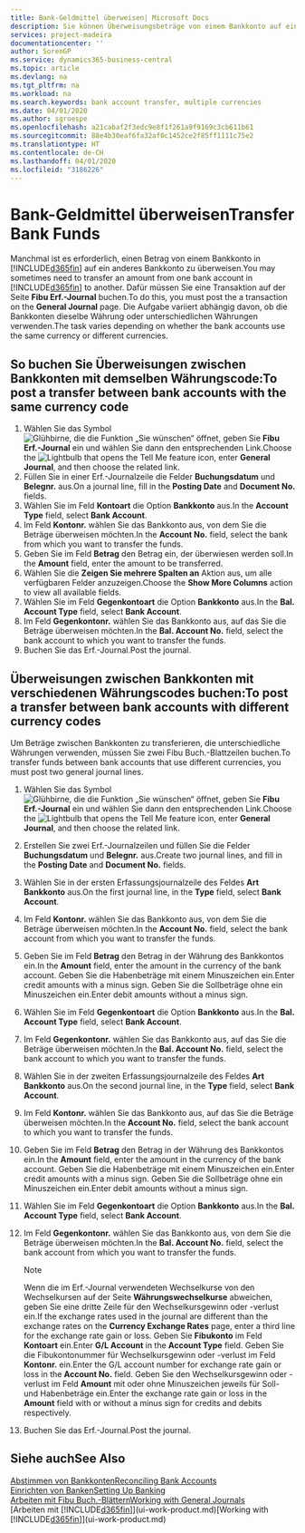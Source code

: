 ```yaml
---
title: Bank-Geldmittel überweisen| Microsoft Docs
description: Sie können Überweisungsbeträge von einem Bankkonto auf ein anders übertragen, einschliesslich verschiedene Währungen, indem Sie die Transaktion im Fibu Erf.-Journal buchen.
services: project-madeira
documentationcenter: ''
author: SorenGP
ms.service: dynamics365-business-central
ms.topic: article
ms.devlang: na
ms.tgt_pltfrm: na
ms.workload: na
ms.search.keywords: bank account transfer, multiple currencies
ms.date: 04/01/2020
ms.author: sgroespe
ms.openlocfilehash: a21cabaf2f3edc9e8f1f261a9f9169c3cb611b61
ms.sourcegitcommit: 88e4b30eaf6fa32af0c1452ce2f85ff1111c75e2
ms.translationtype: HT
ms.contentlocale: de-CH
ms.lasthandoff: 04/01/2020
ms.locfileid: "3186226"
---
```

# <a name="transfer-bank-funds"></a><span data-ttu-id="24de6-103">Bank-Geldmittel überweisen</span><span class="sxs-lookup"><span data-stu-id="24de6-103">Transfer Bank Funds</span></span>
<span data-ttu-id="24de6-104">Manchmal ist es erforderlich, einen Betrag von einem Bankkonto in [!INCLUDE[d365fin](includes/d365fin_md.md)] auf ein anderes Bankkonto zu überweisen.</span><span class="sxs-lookup"><span data-stu-id="24de6-104">You may sometimes need to transfer an amount from one bank account in [!INCLUDE[d365fin](includes/d365fin_md.md)] to another.</span></span> <span data-ttu-id="24de6-105">Dafür müssen Sie eine Transaktion auf der Seite **Fibu Erf.-Journal** buchen.</span><span class="sxs-lookup"><span data-stu-id="24de6-105">To do this, you must post the a transaction on the **General Journal** page.</span></span> <span data-ttu-id="24de6-106">Die Aufgabe variiert abhängig davon, ob die Bankkonten dieselbe Währung oder unterschiedlichen Währungen verwenden.</span><span class="sxs-lookup"><span data-stu-id="24de6-106">The task varies depending on whether the bank accounts use the same currency or different currencies.</span></span>

## <a name="to-post-a-transfer-between-bank-accounts-with-the-same-currency-code"></a><span data-ttu-id="24de6-107">So buchen Sie Überweisungen zwischen Bankkonten mit demselben Währungscode:</span><span class="sxs-lookup"><span data-stu-id="24de6-107">To post a transfer between bank accounts with the same currency code</span></span>
1. <span data-ttu-id="24de6-108">Wählen Sie das Symbol ![Glühbirne, die die Funktion „Sie wünschen“ öffnet](media/ui-search/search_small.png "Tell Me-Funktion"), geben Sie **Fibu Erf.-Journal** ein und wählen Sie dann den entsprechenden Link.</span><span class="sxs-lookup"><span data-stu-id="24de6-108">Choose the ![Lightbulb that opens the Tell Me feature](media/ui-search/search_small.png "Tell me what you want to do") icon, enter **General Journal**, and then choose the related link.</span></span>
2. <span data-ttu-id="24de6-109">Füllen Sie in einer Erf.-Journalzeile die Felder **Buchungsdatum** und **Belegnr.** aus.</span><span class="sxs-lookup"><span data-stu-id="24de6-109">On a journal line, fill in the **Posting Date** and **Document No.** fields.</span></span>
3. <span data-ttu-id="24de6-110">Wählen Sie im Feld **Kontoart** die Option **Bankkonto** aus.</span><span class="sxs-lookup"><span data-stu-id="24de6-110">In the **Account Type** field, select **Bank Account**.</span></span>
4. <span data-ttu-id="24de6-111">Im Feld **Kontonr.** wählen Sie das Bankkonto aus, von dem Sie die Beträge überweisen möchten.</span><span class="sxs-lookup"><span data-stu-id="24de6-111">In the **Account No.** field, select the bank from which you want to transfer the funds.</span></span>
5. <span data-ttu-id="24de6-112">Geben Sie im Feld **Betrag** den Betrag ein, der überwiesen werden soll.</span><span class="sxs-lookup"><span data-stu-id="24de6-112">In the **Amount** field, enter the amount to be transferred.</span></span>
6. <span data-ttu-id="24de6-113">Wählen Sie die **Zeigen Sie mehrere Spalten an** Aktion aus, um alle verfügbaren Felder anzuzeigen.</span><span class="sxs-lookup"><span data-stu-id="24de6-113">Choose the **Show More Columns** action to view all available fields.</span></span>
7. <span data-ttu-id="24de6-114">Wählen Sie im Feld **Gegenkontoart** die Option **Bankkonto** aus.</span><span class="sxs-lookup"><span data-stu-id="24de6-114">In the **Bal. Account Type** field, select **Bank Account**.</span></span>
8. <span data-ttu-id="24de6-115">Im Feld **Gegenkontonr.** wählen Sie das Bankkonto aus, auf das Sie die Beträge überweisen möchten.</span><span class="sxs-lookup"><span data-stu-id="24de6-115">In the **Bal. Account No.** field, select the bank account to which you want to transfer the funds.</span></span>
9. <span data-ttu-id="24de6-116">Buchen Sie das Erf.-Journal.</span><span class="sxs-lookup"><span data-stu-id="24de6-116">Post the journal.</span></span>

## <a name="to-post-a-transfer-between-bank-accounts-with-different-currency-codes"></a><span data-ttu-id="24de6-117">Überweisungen zwischen Bankkonten mit verschiedenen Währungscodes buchen:</span><span class="sxs-lookup"><span data-stu-id="24de6-117">To post a transfer between bank accounts with different currency codes</span></span>
<span data-ttu-id="24de6-118">Um Beträge zwischen Bankkonten zu transferieren, die unterschiedliche Währungen verwenden, müssen Sie zwei Fibu Buch.-Blattzeilen buchen.</span><span class="sxs-lookup"><span data-stu-id="24de6-118">To transfer funds between bank accounts that use different currencies, you must post two general journal lines.</span></span>

1. <span data-ttu-id="24de6-119">Wählen Sie das Symbol ![Glühbirne, die die Funktion „Sie wünschen“ öffnet](media/ui-search/search_small.png "Tell Me-Funktion"), geben Sie **Fibu Erf.-Journal** ein und wählen Sie dann den entsprechenden Link.</span><span class="sxs-lookup"><span data-stu-id="24de6-119">Choose the ![Lightbulb that opens the Tell Me feature](media/ui-search/search_small.png "Tell me what you want to do") icon, enter **General Journal**, and then choose the related link.</span></span>
2. <span data-ttu-id="24de6-120">Erstellen Sie zwei Erf.-Journalzeilen und füllen Sie die Felder **Buchungsdatum** und **Belegnr.** aus.</span><span class="sxs-lookup"><span data-stu-id="24de6-120">Create two journal lines, and fill in the **Posting Date** and **Document No.** fields.</span></span>
3. <span data-ttu-id="24de6-121">Wählen Sie in der ersten Erfassungsjournalzeile des Feldes **Art** **Bankkonto** aus.</span><span class="sxs-lookup"><span data-stu-id="24de6-121">On the first journal line, in the **Type** field, select **Bank Account**.</span></span>
4. <span data-ttu-id="24de6-122">Im Feld **Kontonr.** wählen Sie das Bankkonto aus, von dem Sie die Beträge überweisen möchten.</span><span class="sxs-lookup"><span data-stu-id="24de6-122">In the **Account No.** field, select the bank account from which you want to transfer the funds.</span></span>
5. <span data-ttu-id="24de6-123">Geben Sie im Feld **Betrag** den Betrag in der Währung des Bankkontos ein.</span><span class="sxs-lookup"><span data-stu-id="24de6-123">In the **Amount** field, enter the amount in the currency of the bank account.</span></span> <span data-ttu-id="24de6-124">Geben Sie die Habenbeträge mit einem Minuszeichen ein.</span><span class="sxs-lookup"><span data-stu-id="24de6-124">Enter credit amounts with a minus sign.</span></span> <span data-ttu-id="24de6-125">Geben Sie die Sollbeträge ohne ein Minuszeichen ein.</span><span class="sxs-lookup"><span data-stu-id="24de6-125">Enter debit amounts without a minus sign.</span></span>
6. <span data-ttu-id="24de6-126">Wählen Sie im Feld **Gegenkontoart** die Option **Bankkonto** aus.</span><span class="sxs-lookup"><span data-stu-id="24de6-126">In the **Bal. Account Type** field, select **Bank Account**.</span></span>
7. <span data-ttu-id="24de6-127">Im Feld **Gegenkontonr.** wählen Sie das Bankkonto aus, auf das Sie die Beträge überweisen möchten.</span><span class="sxs-lookup"><span data-stu-id="24de6-127">In the **Bal. Account No.** field, select the bank account to which you want to transfer the funds.</span></span>
8. <span data-ttu-id="24de6-128">Wählen Sie in der zweiten Erfassungsjournalzeile des Feldes **Art** **Bankkonto** aus.</span><span class="sxs-lookup"><span data-stu-id="24de6-128">On the second journal line, in the **Type** field, select **Bank Account**.</span></span>
9. <span data-ttu-id="24de6-129">Im Feld **Kontonr.** wählen Sie das Bankkonto aus, auf das Sie die Beträge überweisen möchten.</span><span class="sxs-lookup"><span data-stu-id="24de6-129">In the **Account No.** field, select the bank account to which you want to transfer the funds.</span></span>
10. <span data-ttu-id="24de6-130">Geben Sie im Feld **Betrag** den Betrag in der Währung des Bankkontos ein.</span><span class="sxs-lookup"><span data-stu-id="24de6-130">In the **Amount** field, enter the amount in the currency of the bank account.</span></span> <span data-ttu-id="24de6-131">Geben Sie die Habenbeträge mit einem Minuszeichen ein.</span><span class="sxs-lookup"><span data-stu-id="24de6-131">Enter credit amounts with a minus sign.</span></span> <span data-ttu-id="24de6-132">Geben Sie die Sollbeträge ohne ein Minuszeichen ein.</span><span class="sxs-lookup"><span data-stu-id="24de6-132">Enter debit amounts without a minus sign.</span></span>
11. <span data-ttu-id="24de6-133">Wählen Sie im Feld **Gegenkontoart** die Option **Bankkonto** aus.</span><span class="sxs-lookup"><span data-stu-id="24de6-133">In the **Bal. Account Type** field, select **Bank Account**.</span></span>  
12. <span data-ttu-id="24de6-134">Im Feld **Gegenkontonr.** wählen Sie das Bankkonto aus, von dem Sie die Beträge überweisen möchten.</span><span class="sxs-lookup"><span data-stu-id="24de6-134">In the **Bal. Account No.** field, select the bank account from which you want to transfer the funds.</span></span>

    > [!NOTE]  
    > <span data-ttu-id="24de6-135">Wenn die im Erf.-Journal verwendeten Wechselkurse von den Wechselkursen auf der Seite **Währungswechselkurse** abweichen, geben Sie eine dritte Zeile für den Wechselkursgewinn oder -verlust ein.</span><span class="sxs-lookup"><span data-stu-id="24de6-135">If the exchange rates used in the journal are different than the exchange rates on the **Currency Exchange Rates** page, enter a third line for the exchange rate gain or loss.</span></span> <span data-ttu-id="24de6-136">Geben Sie **Fibukonto** im Feld **Kontoart** ein.</span><span class="sxs-lookup"><span data-stu-id="24de6-136">Enter **G/L Account** in the **Account Type** field.</span></span> <span data-ttu-id="24de6-137">Geben Sie die Fibukontonummer für Wechselkursgewinn oder -verlust im Feld **Kontonr.** ein.</span><span class="sxs-lookup"><span data-stu-id="24de6-137">Enter the G/L account number for exchange rate gain or loss in the **Account No.** field.</span></span> <span data-ttu-id="24de6-138">Geben Sie den Wechselkursgewinn oder - verlust im Feld **Amount** mit oder ohne Minuszeichen jeweils für Soll- und Habenbeträge ein.</span><span class="sxs-lookup"><span data-stu-id="24de6-138">Enter the exchange rate gain or loss in the **Amount** field with or without a minus sign for credits and debits respectively.</span></span>
13. <span data-ttu-id="24de6-139">Buchen Sie das Erf.-Journal.</span><span class="sxs-lookup"><span data-stu-id="24de6-139">Post the journal.</span></span>

## <a name="see-also"></a><span data-ttu-id="24de6-140">Siehe auch</span><span class="sxs-lookup"><span data-stu-id="24de6-140">See Also</span></span>
[<span data-ttu-id="24de6-141">Abstimmen von Bankkonten</span><span class="sxs-lookup"><span data-stu-id="24de6-141">Reconciling Bank Accounts</span></span>](bank-manage-bank-accounts.md)  
[<span data-ttu-id="24de6-142">Einrichten von Banken</span><span class="sxs-lookup"><span data-stu-id="24de6-142">Setting Up Banking</span></span>](bank-setup-banking.md)  
[<span data-ttu-id="24de6-143">Arbeiten mit Fibu Buch.-Blättern</span><span class="sxs-lookup"><span data-stu-id="24de6-143">Working with General Journals</span></span>](ui-work-general-journals.md)  
<span data-ttu-id="24de6-144">[Arbeiten mit [!INCLUDE[d365fin](includes/d365fin_md.md)]](ui-work-product.md)</span><span class="sxs-lookup"><span data-stu-id="24de6-144">[Working with [!INCLUDE[d365fin](includes/d365fin_md.md)]](ui-work-product.md)</span></span>
